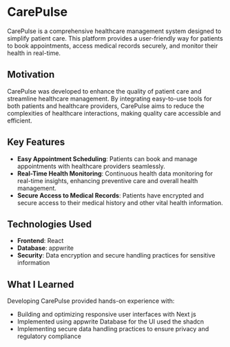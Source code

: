 # CarePulse

CarePulse is a comprehensive healthcare management system designed to simplify patient care. This platform provides a user-friendly way for patients to book appointments, access medical records securely, and monitor their health in real-time.

## Motivation
CarePulse was developed to enhance the quality of patient care and streamline healthcare management. By integrating easy-to-use tools for both patients and healthcare providers, CarePulse aims to reduce the complexities of healthcare interactions, making quality care accessible and efficient.

## Key Features
- **Easy Appointment Scheduling**: Patients can book and manage appointments with healthcare providers seamlessly.
- **Real-Time Health Monitoring**: Continuous health data monitoring for real-time insights, enhancing preventive care and overall health management.
- **Secure Access to Medical Records**: Patients have encrypted and secure access to their medical history and other vital health information.

## Technologies Used
- **Frontend**: React
- **Database**: appwrite
- **Security**: Data encryption and secure handling practices for sensitive information

## What I Learned
Developing CarePulse provided hands-on experience with:
- Building and optimizing responsive user interfaces with Next js
- Implemented using appwrite Database  for the UI used the shadcn
-  Implementing secure data handling practices to ensure privacy and regulatory compliance
